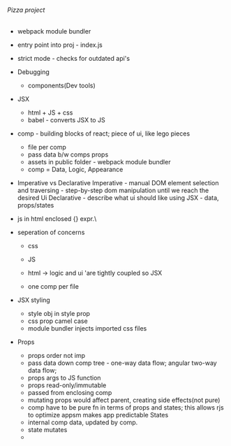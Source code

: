 ###### Pizza project

- webpack module bundler
- entry point into proj - index.js
- strict mode - checks for outdated api's

- Debugging
    - components(Dev tools)
- JSX
    - html + JS + css
    - babel - converts JSX to JS
- comp - building blocks of react; piece of ui, like lego pieces
    - file per comp
    - pass data b/w comps props
    - assets in public folder - webpack module bundler
    - comp = Data, Logic, Appearance



- Imperative vs Declarative
    Imperative - manual DOM element selection and traversing
            - step-by-step dom manipulation until we reach the desired Ui
    Declarative - describe what ui should like using JSX
        - data, props/states

- js in html enclosed {} expr.\
- seperation of concerns
    - css
    - JS
    - html
    -> logic and ui 'are tightly coupled so JSX

    - one comp per file


- JSX styling
    - style obj in style prop
    - css prop camel case
    - module bundler injects imported css files

- Props
    - props order not imp
    - pass data down comp tree - one-way data flow; angular two-way data flow;
    - props args to JS function
    - props read-only/immutable
    - passed from enclosing comp
    - mutating props would affect parent, creating side effects(not pure)
    - comp have to be pure fn in terms of props and states; this allows rjs to optimize appsm makes app predictable
States
    - internal comp data, updated by comp.
    - state mutates
    - 

